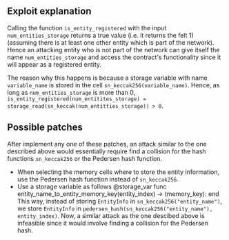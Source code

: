 ## Exploit explanation

Calling the function `is_entity_registered` with the input `num_entities_storage` returns a true value (i.e. it returns the felt 1) (assuming there is at least one other entity which is part of the network). Hence an attacking entity who is not part of the network can give itself the name `num_entities_storage` and access the contract's functionality since it will appear as a registered entity.

The reason why this happens is because a storage variable with name `variable_name` is stored in the cell `sn_keccak256(variable_name)`. Hence, as long as `num_entities_storage` is more than 0, `is_entity_registered(num_entitites_storage) = storage_read(sn_keccak(num_entitties_storage)) > 0`. 

## Possible patches
After implement any one of these patches, an attack similar to the one described above would essentially require find a collision for the hash functions `sn_keccak256` or the Pedersen hash function.
- When selecting the memory cells where to store the entity information, use the Pedersen hash function instead of `sn_keccak256`.
- Use a storage variable as follows
        @storage_var
        func entity_name_to_entity_memory_key(entity_index) -> (memory_key):
        end
This way, instead of storing `EntityInfo` in `sn_keccak256("entity_name")`, we store `EntityInfo` in `pedersen_hash(sn_keccak256("entity_name"), entity_index)`. Now, a similar attack as the one descibed above is infeasible since it would involve finding a collision for the Pedersen hash.

